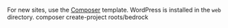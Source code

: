 For new sites, use the [Composer](https://github.com/roots/bedrock) template. WordPress is installed in the `web` directory.
    composer create-project roots/bedrock

